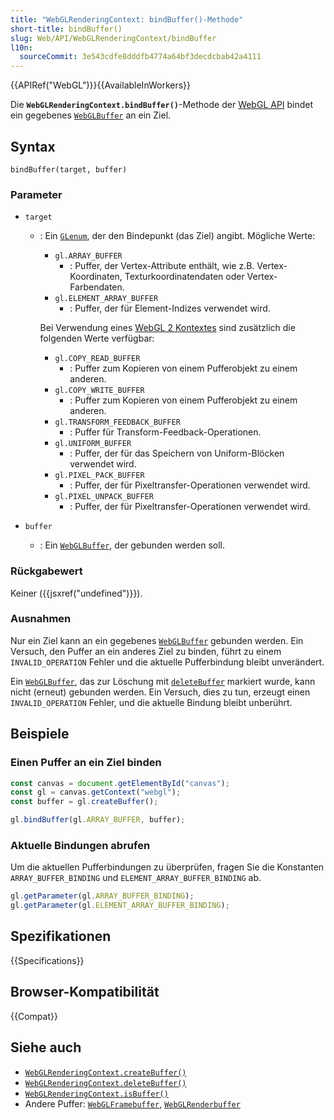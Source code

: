 ```yaml
---
title: "WebGLRenderingContext: bindBuffer()-Methode"
short-title: bindBuffer()
slug: Web/API/WebGLRenderingContext/bindBuffer
l10n:
  sourceCommit: 3e543cdfe8dddfb4774a64bf3decdcbab42a4111
---
```


{{APIRef("WebGL")}}{{AvailableInWorkers}}

Die **`WebGLRenderingContext.bindBuffer()`**-Methode der [WebGL API](/de/docs/Web/API/WebGL_API) bindet ein gegebenes [`WebGLBuffer`](/de/docs/Web/API/WebGLBuffer) an ein Ziel.

## Syntax

```js-nolint
bindBuffer(target, buffer)
```

### Parameter

- `target`

  - : Ein [`GLenum`](/de/docs/Web/API/WebGL_API/Types), der den Bindepunkt (das Ziel) angibt. Mögliche Werte:

    - `gl.ARRAY_BUFFER`
      - : Puffer, der Vertex-Attribute enthält, wie z.B. Vertex-Koordinaten, Texturkoordinatendaten oder Vertex-Farbendaten.
    - `gl.ELEMENT_ARRAY_BUFFER`
      - : Puffer, der für Element-Indizes verwendet wird.

    Bei Verwendung eines [WebGL 2 Kontextes](/de/docs/Web/API/WebGL2RenderingContext) sind zusätzlich die folgenden Werte verfügbar:

    - `gl.COPY_READ_BUFFER`
      - : Puffer zum Kopieren von einem Pufferobjekt zu einem anderen.
    - `gl.COPY_WRITE_BUFFER`
      - : Puffer zum Kopieren von einem Pufferobjekt zu einem anderen.
    - `gl.TRANSFORM_FEEDBACK_BUFFER`
      - : Puffer für Transform-Feedback-Operationen.
    - `gl.UNIFORM_BUFFER`
      - : Puffer, der für das Speichern von Uniform-Blöcken verwendet wird.
    - `gl.PIXEL_PACK_BUFFER`
      - : Puffer, der für Pixeltransfer-Operationen verwendet wird.
    - `gl.PIXEL_UNPACK_BUFFER`
      - : Puffer, der für Pixeltransfer-Operationen verwendet wird.

- `buffer`
  - : Ein [`WebGLBuffer`](/de/docs/Web/API/WebGLBuffer), der gebunden werden soll.

### Rückgabewert

Keiner ({{jsxref("undefined")}}).

### Ausnahmen

Nur ein Ziel kann an ein gegebenes [`WebGLBuffer`](/de/docs/Web/API/WebGLBuffer) gebunden werden. Ein Versuch, den Puffer an ein anderes Ziel zu binden, führt zu einem `INVALID_OPERATION` Fehler und die aktuelle Pufferbindung bleibt unverändert.

Ein [`WebGLBuffer`](/de/docs/Web/API/WebGLBuffer), das zur Löschung mit [`deleteBuffer`](/de/docs/Web/API/WebGLRenderingContext/deleteBuffer) markiert wurde, kann nicht (erneut) gebunden werden. Ein Versuch, dies zu tun, erzeugt einen `INVALID_OPERATION` Fehler, und die aktuelle Bindung bleibt unberührt.

## Beispiele

### Einen Puffer an ein Ziel binden

```js
const canvas = document.getElementById("canvas");
const gl = canvas.getContext("webgl");
const buffer = gl.createBuffer();

gl.bindBuffer(gl.ARRAY_BUFFER, buffer);
```

### Aktuelle Bindungen abrufen

Um die aktuellen Pufferbindungen zu überprüfen, fragen Sie die Konstanten `ARRAY_BUFFER_BINDING`
und `ELEMENT_ARRAY_BUFFER_BINDING` ab.

```js
gl.getParameter(gl.ARRAY_BUFFER_BINDING);
gl.getParameter(gl.ELEMENT_ARRAY_BUFFER_BINDING);
```

## Spezifikationen

{{Specifications}}

## Browser-Kompatibilität

{{Compat}}

## Siehe auch

- [`WebGLRenderingContext.createBuffer()`](/de/docs/Web/API/WebGLRenderingContext/createBuffer)
- [`WebGLRenderingContext.deleteBuffer()`](/de/docs/Web/API/WebGLRenderingContext/deleteBuffer)
- [`WebGLRenderingContext.isBuffer()`](/de/docs/Web/API/WebGLRenderingContext/isBuffer)
- Andere Puffer: [`WebGLFramebuffer`](/de/docs/Web/API/WebGLFramebuffer), [`WebGLRenderbuffer`](/de/docs/Web/API/WebGLRenderbuffer)
